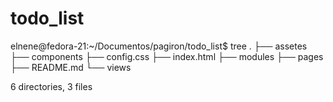 # todo_list
elnene@fedora-21:~/Documentos/pagiron/todo_list$ tree
.
├── assetes
├── components
├── config.css
├── index.html
├── modules
├── pages
├── README.md
└── views

6 directories, 3 files
